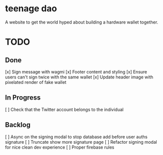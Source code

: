 # teenage dao

A website to get the world hyped about building a hardware wallet together.


# TODO
## Done
[x] Sign message with wagmi
[x] Footer content and styling
[x] Ensure users can't sign twice with the same wallet
[x] Update header image with pixelated render of fake wallet


## In Progress
[ ] Check that the Twitter account belongs to the individual


## Backlog
[ ] Async on the signing modal to stop database add before user auths signature
[ ] Truncate show more signature page
[ ] Refactor signing modal for nice clean dev experience
[ ] Proper firebase rules

 